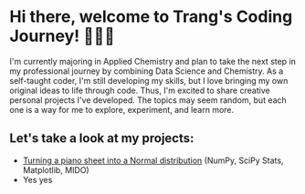 # Hi there, welcome to Trang's Coding Journey! 👩🏻‍💻

I'm currently majoring in Applied Chemistry and plan to take the next step in my professional journey by combining Data Science and Chemistry. As a self-taught coder, I'm still developing my skills, but I love bringing my own original ideas to life through code. Thus, I'm excited to share creative personal projects I've developed. The topics may seem random, but each one is a way for me to explore, experiment, and learn more.

## Let's take a look at my projects:
- [Turning a piano sheet into a Normal distribution](https://github.com/NPTrang16/Trang-Portfolio/blob/main/Turning%20a%20piano%20sheet%20into%20a%20Gaussian%20distribution) (NumPy, SciPy Stats, Matplotlib, MIDO)
- Yes yes

